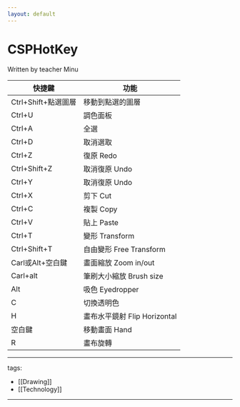 ```yaml
---
layout: default
---
```


# CSPHotKey


Written by teacher Minu

快捷鍵|功能
-|-
Ctrl+Shift+點選圖層 | 移動到點選的圖層
Ctrl+U | 調色面板
Ctrl+A | 全選
Ctrl+D | 取消選取
Ctrl+Z | 復原 Redo
Ctrl+Shift+Z | 取消復原 Undo
Ctrl+Y | 取消復原 Undo
Ctrl+X | 剪下 Cut
Ctrl+C | 複製 Copy
Ctrl+V | 貼上 Paste
Ctrl+T | 變形 Transform
Ctrl+Shift+T | 自由變形 Free Transform
Carl或Alt+空白鍵 | 畫面縮放 Zoom in/out
Carl+alt | 筆刷大小縮放 Brush size
Alt | 吸色 Eyedropper
C | 切換透明色
H | 畫布水平鏡射 Flip Horizontal
空白鍵 | 移動畫面 Hand
R | 畫布旋轉


---
tags:
  - [[Drawing]]
  - [[Technology]]
  
---
